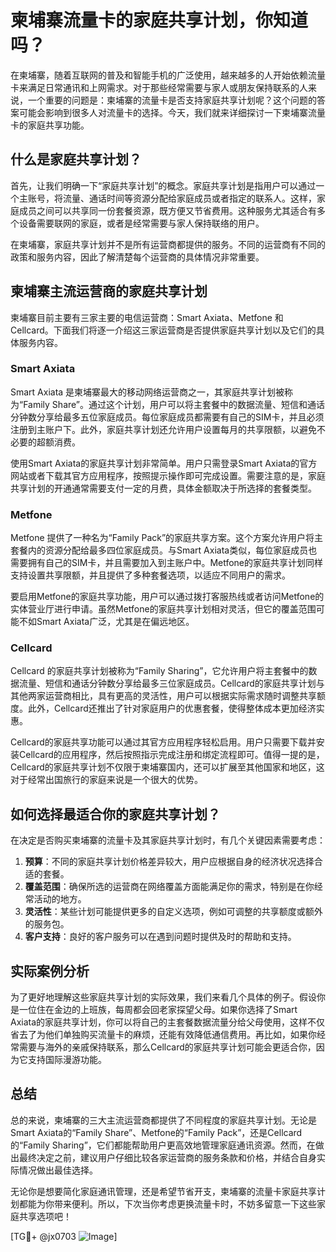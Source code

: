 # 柬埔寨流量卡的家庭共享计划，你知道吗？

在柬埔寨，随着互联网的普及和智能手机的广泛使用，越来越多的人开始依赖流量卡来满足日常通讯和上网需求。对于那些经常需要与家人或朋友保持联系的人来说，一个重要的问题是：柬埔寨的流量卡是否支持家庭共享计划呢？这个问题的答案可能会影响到很多人对流量卡的选择。今天，我们就来详细探讨一下柬埔寨流量卡的家庭共享功能。

## 什么是家庭共享计划？

首先，让我们明确一下“家庭共享计划”的概念。家庭共享计划是指用户可以通过一个主账号，将流量、通话时间等资源分配给家庭成员或者指定的联系人。这样，家庭成员之间可以共享同一份套餐资源，既方便又节省费用。这种服务尤其适合有多个设备需要联网的家庭，或者是经常需要与家人保持联络的用户。

在柬埔寨，家庭共享计划并不是所有运营商都提供的服务。不同的运营商有不同的政策和服务内容，因此了解清楚每个运营商的具体情况非常重要。

## 柬埔寨主流运营商的家庭共享计划

柬埔寨目前主要有三家主要的电信运营商：Smart Axiata、Metfone 和 Cellcard。下面我们将逐一介绍这三家运营商是否提供家庭共享计划以及它们的具体服务内容。

### Smart Axiata

Smart Axiata 是柬埔寨最大的移动网络运营商之一，其家庭共享计划被称为“Family Share”。通过这个计划，用户可以将主套餐中的数据流量、短信和通话分钟数分享给最多五位家庭成员。每位家庭成员都需要有自己的SIM卡，并且必须注册到主账户下。此外，家庭共享计划还允许用户设置每月的共享限额，以避免不必要的超额消费。

使用Smart Axiata的家庭共享计划非常简单。用户只需登录Smart Axiata的官方网站或者下载其官方应用程序，按照提示操作即可完成设置。需要注意的是，家庭共享计划的开通通常需要支付一定的月费，具体金额取决于所选择的套餐类型。

### Metfone

Metfone 提供了一种名为“Family Pack”的家庭共享方案。这个方案允许用户将主套餐内的资源分配给最多四位家庭成员。与Smart Axiata类似，每位家庭成员也需要拥有自己的SIM卡，并且需要加入到主账户中。Metfone的家庭共享计划同样支持设置共享限额，并且提供了多种套餐选项，以适应不同用户的需求。

要启用Metfone的家庭共享功能，用户可以通过拨打客服热线或者访问Metfone的实体营业厅进行申请。虽然Metfone的家庭共享计划相对灵活，但它的覆盖范围可能不如Smart Axiata广泛，尤其是在偏远地区。

### Cellcard

Cellcard 的家庭共享计划被称为“Family Sharing”，它允许用户将主套餐中的数据流量、短信和通话分钟数分享给最多三位家庭成员。Cellcard的家庭共享计划与其他两家运营商相比，具有更高的灵活性，用户可以根据实际需求随时调整共享额度。此外，Cellcard还推出了针对家庭用户的优惠套餐，使得整体成本更加经济实惠。

Cellcard的家庭共享功能可以通过其官方应用程序轻松启用。用户只需要下载并安装Cellcard的应用程序，然后按照指示完成注册和绑定流程即可。值得一提的是，Cellcard的家庭共享计划不仅限于柬埔寨国内，还可以扩展至其他国家和地区，这对于经常出国旅行的家庭来说是一个很大的优势。

## 如何选择最适合你的家庭共享计划？

在决定是否购买柬埔寨的流量卡及其家庭共享计划时，有几个关键因素需要考虑：

1. **预算**：不同的家庭共享计划价格差异较大，用户应根据自身的经济状况选择合适的套餐。
2. **覆盖范围**：确保所选的运营商在网络覆盖方面能满足你的需求，特别是在你经常活动的地方。
3. **灵活性**：某些计划可能提供更多的自定义选项，例如可调整的共享额度或额外的服务包。
4. **客户支持**：良好的客户服务可以在遇到问题时提供及时的帮助和支持。

## 实际案例分析

为了更好地理解这些家庭共享计划的实际效果，我们来看几个具体的例子。假设你是一位住在金边的上班族，每周都会回老家探望父母。如果你选择了Smart Axiata的家庭共享计划，你可以将自己的主套餐数据流量分给父母使用，这样不仅省去了为他们单独购买流量卡的麻烦，还能有效降低通信费用。再比如，如果你经常需要与海外的亲戚保持联系，那么Cellcard的家庭共享计划可能会更适合你，因为它支持国际漫游功能。

## 总结

总的来说，柬埔寨的三大主流运营商都提供了不同程度的家庭共享计划。无论是Smart Axiata的“Family Share”、Metfone的“Family Pack”，还是Cellcard的“Family Sharing”，它们都能帮助用户更高效地管理家庭通讯资源。然而，在做出最终决定之前，建议用户仔细比较各家运营商的服务条款和价格，并结合自身实际情况做出最佳选择。

无论你是想要简化家庭通讯管理，还是希望节省开支，柬埔寨的流量卡家庭共享计划都能为你带来便利。所以，下次当你考虑更换流量卡时，不妨多留意一下这些家庭共享选项吧！

[TG💪+ @jx0703 ![Image](https://github.com/user-attachments/assets/dbca1d08-cadb-493c-b0ec-ad6f7a83f270)]